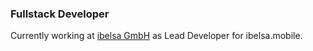 ### Fullstack Developer
Currently working at [ibelsa GmbH](https://github.com/ibelsa-gmbh) as Lead Developer for ibelsa.mobile.
